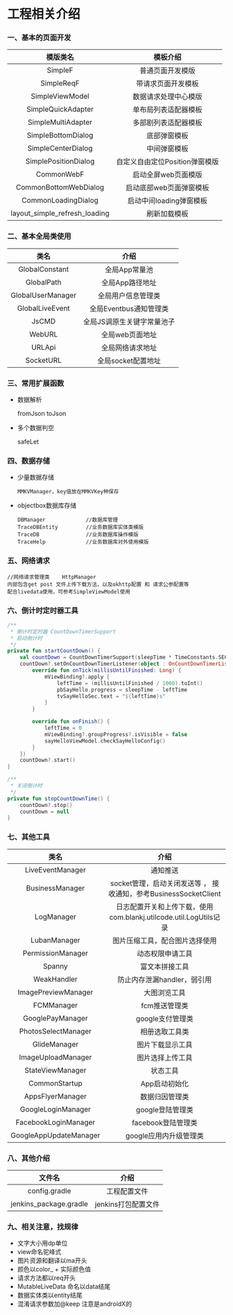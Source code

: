 ﻿# 工程相关介绍

### 一、基本的页面开发

|             模版类名              |        模板介绍         |
|:-----------------------------:|:-------------------:|
|            SimpleF            |      普通页面开发模版       |
|          SimpleReqF           |      带请求页面开发模板      |
|        SimpleViewModel        |     数据请求处理中心模版      |
|      SimpleQuickAdapter       |     单布局列表适配器模板      |
|      SimpleMultiAdapter       |     多部剧列表适配器模板      |
|      SimpleBottomDialog       |       底部弹窗模板        |
|      SimpleCenterDialog       |       中间弹窗模板        |
|     SimplePositionDialog      | 自定义自由定位Position弹窗模版 |
|          CommonWebF           |     启动全屏web页面模版     |
|     CommonBottomWebDialog     |    启动底部web页面弹窗模板    |
|      CommonLoadingDialog      |   启动中间loading弹窗模板   |
| layout_simple_refresh_loading |       刷新加载模板        |

### 二、基本全局类使用

|        类名         |       介绍        |
|:-----------------:|:---------------:|
|  GlobalConstant   |    全局App常量池     |
|    GlobalPath     |    全局App路径地址    |
| GlobalUserManager |    全局用户信息管理类    |
|  GlobalLiveEvent  | 全局Eventbus通知管理类 |
|       JsCMD       | 全局JS调原生关键字常量池子  |
|      WebURL       |    全局web页面地址    |
|      URLApi       |    全局网络请求地址     |
|     SocketURL     |  全局socket配置地址   |

### 三、常用扩展函数

- 数据解析

  fromJson
  toJson

- 多个数据判空

  safeLet

### 四、数据存储

- 少量数据存储

      MMKVManager，key值放在MMKVKey种保存

- objectbox数据库存储

      DBManager             //数据库管理
      TraceDBEntity         //业务数据库实体类模版
      TraceDB               //业务数据库操作模版
      TraceHelp             //业务数据库对外使用模版

### 五、网络请求

    //网络请求管理类	 HttpManager			
    内部包含get post 文件上传下载方法，以及okhttp配置 和 请求公参配置等
    配合livedata使用，可参考SimpleViewModel使用

### 六、倒计时定时器工具

```kotlin
/**
 * 倒计时定时器 CountDownTimerSupport
 * 启动倒计时
 */
private fun startCountDown() {
    val countDown = CountDownTimerSupport(sleepTime * TimeConstants.SEC.toLong(), TimeConstants.SEC.toLong())
    countDown?.setOnCountDownTimerListener(object : OnCountDownTimerListener {
        override fun onTick(millisUntilFinished: Long) {
            mViewBinding?.apply {
                leftTime = (millisUntilFinished / 1000).toInt()
                pbSayHello.progress = sleepTime - leftTime
                tvSayHelloSec.text = "${leftTime}s"
            }
        }

        override fun onFinish() {
            leftTime = 0
            mViewBinding?.groupProgress?.isVisible = false
            sayHelloViewModel.checkSayHelloConfig()
        }
    })
    countDown?.start()
}

/**
 * 关闭倒计时
 */
private fun stopCountDownTime() {
    countDown?.stop()
    countDown = null
}
```

### 七、其他工具

|           类名           |                        介绍                         |
|:----------------------:|:-------------------------------------------------:|
|    LiveEventManager    |                       通知推送                        |
|    BusinessManager     |  socket管理，启动关闭发送等 ， 接收通知，参考BusinessSocketClient   |
|       LogManager       | 日志配置开关和上传下载，使用com.blankj.utilcode.util.LogUtils记录 |
|      LubanManager      |                  图片压缩工具，配合图片选择使用                  |
|   PermissionManager    |                     动态权限申请工具                      |
|         Spanny         |                      富文本拼接工具                      |
|      WeakHandler       |                 防止内存泄漏handler，弱引用                 |
|  ImagePreviewManager   |                      大图浏览工具                       |
|       FCMManager       |                     fcm推送管理类                      |
|    GooglePayManager    |                    google支付管理类                    |
|  PhotosSelectManager   |                      相册选取工具类                      |
|      GlideManager      |                     图片下载显示工具                      |
|   ImageUploadManager   |                     图片选择上传工具                      |
|    StateViewManager    |                       状态工具                        |
|     CommonStartup      |                     App启动初始化                      |
|    AppsFlyerManager    |                      数据归因管理类                      |
|   GoogleLoginManager   |                    google登陆管理类                    |
|  FacebookLoginManager  |                   facebook登陆管理类                   |
| GoogleAppUpdateManager |                  google应用内升级管理类                   |

### 八、其他介绍

|          文件名           |      介绍       |
|:----------------------:|:-------------:|
|     config.gradle      |    工程配置文件     |
| jenkins_package.gradle | jenkins打包配置文件 |

### 九、相关注意，找规律

- 文字大小用dp单位
- view命名驼峰式
- 图片资源和翻译以ma开头
- 颜色以color_ + 实际颜色值
- 请求方法都以req开头
- MutableLiveData 命名以data结尾
- 数据实体类以entity结尾
- 混淆请求参数加@keep 注意是androidX的















